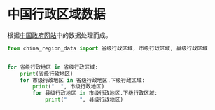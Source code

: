 # 中国行政区域数据

根据[中国政府网站](http://www.mca.gov.cn/article/sj/xzqh/2019/2019/201912251506.html)中的数据处理而成。

```python
from china_region_data import 省级行政区域, 市级行政区域, 县级行政区域


for 省级行政地区 in 省级行政区域:
    print(省级行政地区)
    for 市级行政地区 in 省级行政地区.下级行政区域:
        print("  ", 市级行政地区)
        for 县级行政地区 in 市级行政地区.下级行政区域:
            print("    ", 县级行政地区)
```
